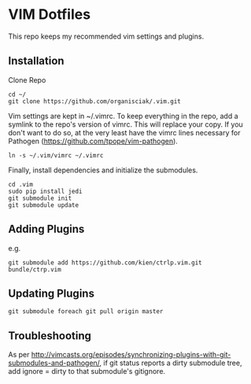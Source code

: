 VIM Dotfiles
============

This repo keeps my recommended vim settings and plugins.

Installation
------------

Clone Repo

```
cd ~/
git clone https://github.com/organisciak/.vim.git
```

Vim settings are kept in ~/.vimrc. To keep everything in the repo, add a symlink to the repo's version of vimrc. This will replace your copy. If you don't want to do so, at the very least have the vimrc lines necessary for Pathogen (https://github.com/tpope/vim-pathogen).

```
ln -s ~/.vim/vimrc ~/.vimrc
```

Finally, install dependencies and initialize the submodules.

```
cd .vim
sudo pip install jedi
git submodule init
git submodule update
```

Adding Plugins
---------------

e.g.
```
git submodule add https://github.com/kien/ctrlp.vim.git bundle/ctrp.vim
```

Updating Plugins
----------------

```
git submodule foreach git pull origin master
```

Troubleshooting
---------------

As per http://vimcasts.org/episodes/synchronizing-plugins-with-git-submodules-and-pathogen/, if git status reports a dirty submodule tree, add ignore = dirty to that submodule's gitignore.
